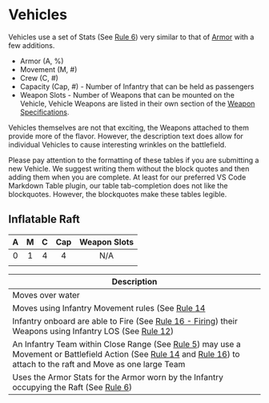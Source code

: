 # Vehicles

Vehicles use a set of Stats (See [Rule 6](broken-reference)) very similar to that of [Armor](armor.md) with a few additions.

* Armor (A, %)
* Movement (M, #)
* Crew (C, #)
* Capacity (Cap, #) - Number of Infantry that can be held as passengers
* Weapon Slots - Number of Weapons that can be mounted on the Vehicle, Vehicle Weapons are listed in their own section of the [Weapon Specifications](weapons.md).

Vehicles themselves are not that exciting, the Weapons attached to them provide more of the flavor. However, the description text does allow for individual Vehicles to cause interesting wrinkles on the battlefield.

Please pay attention to the formatting of these tables if you are submitting a new Vehicle. We suggest writing them without the block quotes and then adding them when you are complete. At least for our preferred VS Code Markdown Table plugin, our table tab-completion does not like the blockquotes. However, the blockquotes make these tables legible.

## **Inflatable Raft**
|  A  |  M  |  C  | Cap | Weapon Slots |
| :-: | :-: | :-: | :-: | :----------: |
|  0  |  1  |  4  |  4  |      N/A     |
|     |     |     |     |              |

| **Description**                                                                                                                                                                                                                                                   |
| ----------------------------------------------------------------------------------------------------------------------------------------------------------------------------------------------------------------------------------------------------------------- |
| Moves over water                                                                                                                                                                                                                                                  |
| Moves using Infantry Movement rules (See <a href="broken-reference">Rule 14</a>                                                                                                                                                                                   |
| Infantry onboard are able to Fire (See <a href="broken-reference">Rule 16 - Firing</a>) their Weapons using Infantry LOS (See <a href="broken-reference">Rule 12</a>)                                                                                             |
| An Infantry Team within Close Range (See <a href="broken-reference">Rule 5</a>) may use a Movement or Battlefield Action (See <a href="broken-reference">Rule 14</a> and <a href="broken-reference">Rule 16</a>) to attach to the raft and Move as one large Team |
| Uses the Armor Stats for the Armor worn by the Infantry occupying the Raft (See <a href="broken-reference">Rule 6<a>)                                                                                                                                             |